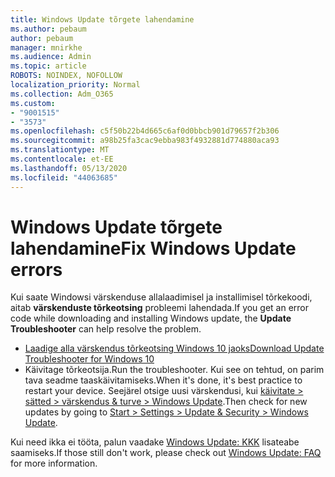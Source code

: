 ```yaml
---
title: Windows Update tõrgete lahendamine
ms.author: pebaum
author: pebaum
manager: mnirkhe
ms.audience: Admin
ms.topic: article
ROBOTS: NOINDEX, NOFOLLOW
localization_priority: Normal
ms.collection: Adm_O365
ms.custom:
- "9001515"
- "3573"
ms.openlocfilehash: c5f50b22b4d665c6af0d0bbcb901d79657f2b306
ms.sourcegitcommit: a98b25fa3cac9ebba983f4932881d774880aca93
ms.translationtype: MT
ms.contentlocale: et-EE
ms.lasthandoff: 05/13/2020
ms.locfileid: "44063685"
---
```

# <a name="fix-windows-update-errors"></a><span data-ttu-id="3bc03-102">Windows Update tõrgete lahendamine</span><span class="sxs-lookup"><span data-stu-id="3bc03-102">Fix Windows Update errors</span></span>

<span data-ttu-id="3bc03-103">Kui saate Windowsi värskenduse allalaadimisel ja installimisel tõrkekoodi, aitab **värskenduste tõrkeotsing** probleemi lahendada.</span><span class="sxs-lookup"><span data-stu-id="3bc03-103">If you get an error code while downloading and installing Windows update, the **Update Troubleshooter** can help resolve the problem.</span></span>

- [<span data-ttu-id="3bc03-104">Laadige alla värskendus tõrkeotsing Windows 10 jaoks</span><span class="sxs-lookup"><span data-stu-id="3bc03-104">Download Update Troubleshooter for Windows 10</span></span>](https://support.microsoft.com/help/4027322/windows-update-troubleshooter)
- <span data-ttu-id="3bc03-105">Käivitage tõrkeotsija.</span><span class="sxs-lookup"><span data-stu-id="3bc03-105">Run the troubleshooter.</span></span> <span data-ttu-id="3bc03-106">Kui see on tehtud, on parim tava seadme taaskäivitamiseks.</span><span class="sxs-lookup"><span data-stu-id="3bc03-106">When it's done, it's best practice to restart your device.</span></span> <span data-ttu-id="3bc03-107">Seejärel otsige uusi värskendusi, kui [käivitate > sätted > värskendus & turve > Windows Update](ms-settings:windowsupdate).</span><span class="sxs-lookup"><span data-stu-id="3bc03-107">Then check for new updates by going to [Start > Settings > Update & Security > Windows Update](ms-settings:windowsupdate).</span></span>

<span data-ttu-id="3bc03-108">Kui need ikka ei tööta, palun vaadake [Windows Update: KKK](https://support.microsoft.com/help/12373/windows-update-faq) lisateabe saamiseks.</span><span class="sxs-lookup"><span data-stu-id="3bc03-108">If those still don't work, please check out [Windows Update: FAQ](https://support.microsoft.com/help/12373/windows-update-faq) for more information.</span></span>
